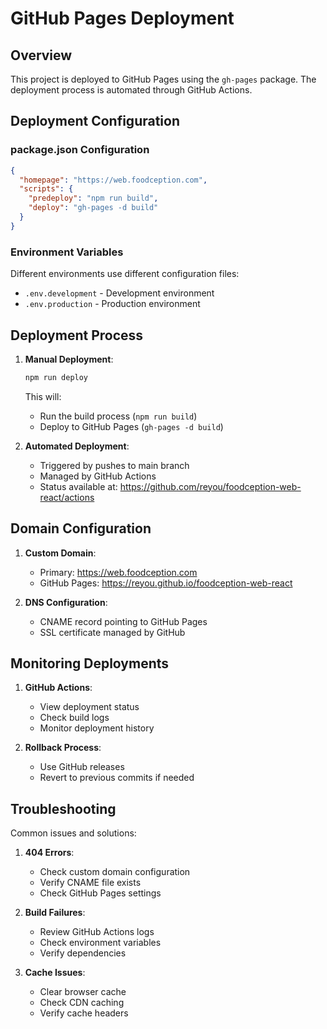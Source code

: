 # GitHub Pages Deployment

## Overview

This project is deployed to GitHub Pages using the `gh-pages` package. The deployment process is automated through GitHub Actions.

## Deployment Configuration

### package.json Configuration

```json
{
  "homepage": "https://web.foodception.com",
  "scripts": {
    "predeploy": "npm run build",
    "deploy": "gh-pages -d build"
  }
}
```

### Environment Variables

Different environments use different configuration files:
- `.env.development` - Development environment
- `.env.production` - Production environment

## Deployment Process

1. **Manual Deployment**:
   ```bash
   npm run deploy
   ```
   This will:
   - Run the build process (`npm run build`)
   - Deploy to GitHub Pages (`gh-pages -d build`)

2. **Automated Deployment**:
   - Triggered by pushes to main branch
   - Managed by GitHub Actions
   - Status available at: https://github.com/reyou/foodception-web-react/actions

## Domain Configuration

1. **Custom Domain**:
   - Primary: https://web.foodception.com
   - GitHub Pages: https://reyou.github.io/foodception-web-react

2. **DNS Configuration**:
   - CNAME record pointing to GitHub Pages
   - SSL certificate managed by GitHub

## Monitoring Deployments

1. **GitHub Actions**:
   - View deployment status
   - Check build logs
   - Monitor deployment history

2. **Rollback Process**:
   - Use GitHub releases
   - Revert to previous commits if needed

## Troubleshooting

Common issues and solutions:

1. **404 Errors**:
   - Check custom domain configuration
   - Verify CNAME file exists
   - Check GitHub Pages settings

2. **Build Failures**:
   - Review GitHub Actions logs
   - Check environment variables
   - Verify dependencies

3. **Cache Issues**:
   - Clear browser cache
   - Check CDN caching
   - Verify cache headers
